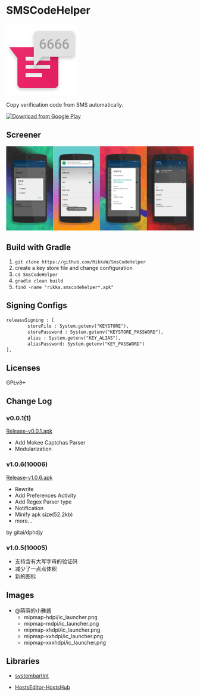 SMSCodeHelper
===============

![](./app/src/main/res/mipmap-xxxhdpi/ic_launcher.png)

Copy verification code from SMS automatically.

[![Download from  Google Play](http://steverichey.github.io/google-play-badge-svg/img/en_get.svg)](https://play.google.com/store/apps/details?id=rikka.smscodehelper)

## Screener

![](./Screener/20151225191021.png)

## Build with Gradle

1. `git clone https://github.com/RikkaW/SmsCodeHelper`
2.  create a key store file and change configuration
3. `cd SmsCodeHelper`
4. `gradle clean build`
5. `find -name "rikka.smscodehelper*.apk"`

## Signing Configs
```
releaseSigning : [
        storeFile : System.getenv("KEYSTORE"),
        storePassword : System.getenv("KEYSTORE_PASSWORD"),
        alias : System.getenv("KEY_ALIAS"),
        aliasPassword: System.getenv("KEY_PASSWORD")
],
```

## Licenses

~~GPLv3+~~

## Change Log

### v0.0.1(1)

[Release-v0.0.1.apk](./apk/me.gitai.smscodehelper-release-c1-v0.0.1-t12251854.apk)

* Add Mokee Captchas Parser
* Modularization

### v1.0.6(10006)

[Release-v1.0.6.apk](./apk/rikka.smscodehelper-release-c10006-v1.0.6-t12131130.apk)

* Rewrite
* Add Preferences Activity
* Add Regex Parser type
* Notification
* Minify apk size(52.2kb)
* more...

by gitai/dphdjy

### v1.0.5(10005)

* 支持含有大写字母的验证码
* 减少了一点点体积
* 新的图标

## Images

- @萌萌的小雅酱
	+ mipmap-hdpi/ic_launcher.png
	+ mipmap-mdpi/ic_launcher.png
	+ mipmap-xhdpi/ic_launcher.png
	+ mipmap-xxhdpi/ic_launcher.png
	+ mipmap-xxxhdpi/ic_launcher.png

## Libraries

- [systembartint](https://github.com/jgilfelt/SystemBarTint)

- [HostsEditor-HostsHub](https://github.com/HostsHub/HostsEditor-for-Android)
